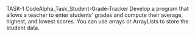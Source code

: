 TASK-1
CodeAlpha_Task_Student-Grade-Tracker
Develop a program that allows a teacher to enter
students' grades and compute their average,
highest, and lowest scores. You can use arrays or
ArrayLists to store the student data.
